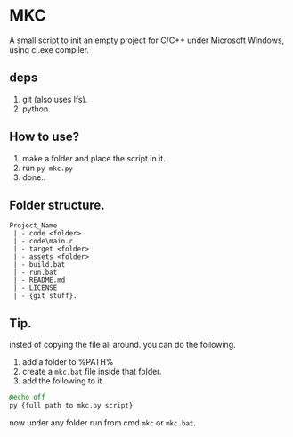# MKC
A small script to init an empty project for C/C++ under Microsoft Windows, using cl.exe compiler.

## deps
1. git (also uses lfs).
1. python.

## How to use?
1. make a folder and place the script in it.
1. run `py mkc.py`
1. done..

## Folder structure.
```
Project_Name
 | - code <folder>
 | - code\main.c
 | - target <folder>
 | - assets <folder>
 | - build.bat
 | - run.bat
 | - README.md
 | - LICENSE
 | - {git stuff}.
```

## Tip.
insted of copying the file all around. you can do the following.
1. add a folder to %PATH%
1. create a `mkc.bat` file inside that folder.
1. add the following to it
```bat
@echo off
py {full path to mkc.py script}
```
now under any folder run from cmd `mkc` or `mkc.bat`.
